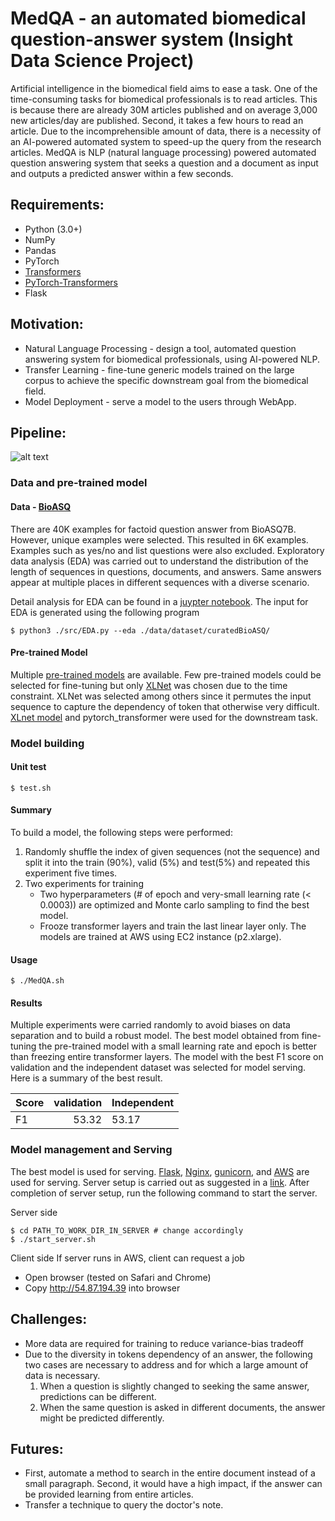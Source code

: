 # MedQA - an automated biomedical question-answer system (Insight Data Science Project)
Artificial intelligence in the biomedical field aims to ease a task. 
One of the time-consuming tasks for biomedical professionals is to read articles. 
This is because there are already 30M articles published and on average 3,000 new 
articles/day are published. Second, it takes a few hours to read an article. 
Due to the incomprehensible amount of data, there is a necessity of an AI-powered 
automated system to speed-up the query from the research articles. MedQA is 
NLP (natural language processing) powered automated question answering system 
that seeks a question and a document as input and outputs a predicted answer within a few seconds. 

## Requirements:
* Python (3.0+)
* NumPy
* Pandas
* PyTorch
* [Transformers](https://github.com/huggingface/transformers)
* [PyTorch-Transformers](https://github.com/rusiaaman/pytorch-transformers) 
* Flask


## Motivation:
* Natural Language Processing - design a tool, automated question answering system 
for biomedical professionals, using AI-powered NLP.
* Transfer Learning - fine-tune generic models trained on the large corpus to achieve 
the specific downstream goal from the biomedical field.
* Model Deployment - serve a model to the users through WebApp.

## Pipeline:
![alt text](https://github.com/exchhattu/MedQA/blob/master/images/pipeline.png)

### Data and pre-trained model
#### Data - [BioASQ](https://github.com/dmis-lab/bioasq-biobert)

There are 40K examples for factoid question answer from BioASQ7B. 
However, unique examples were selected. This resulted in 6K examples. 
Examples such as yes/no and list questions were also excluded. Exploratory data analysis (EDA) 
was carried out to understand the distribution of the length of sequences in questions, 
documents, and answers. Same answers appear at multiple places in different sequences 
with a diverse scenario. 

Detail analysis for EDA can be found in a 
[juypter notebook](https://github.com/exchhattu/MedQA/blob/master/notebook/EDA.ipynb). 
The input for EDA is generated using the following program 
```
$ python3 ./src/EDA.py --eda ./data/dataset/curatedBioASQ/
```

#### Pre-trained Model
Multiple [pre-trained models](https://rajpurkar.github.io/SQuAD-explorer/) are available. 
Few pre-trained models could be selected for fine-tuning but only 
[XLNet](https://github.com/zihangdai/xlnet) was chosen due to the time constraint. 
XLNet was selected among others since it permutes the input sequence to capture the 
dependency of token that otherwise very difficult. [XLnet model](https://arxiv.org/abs/1906.08237) 
and pytorch_transformer were used for the downstream task. 

### Model building 
#### Unit test
```
$ test.sh 
```

#### Summary 

To build a model, the following steps were performed:
1. Randomly shuffle the index of given sequences (not the sequence) and 
   split it into the train (90%), valid (5%) and test(5%) and repeated 
   this experiment five times.
2. Two experiments for training
    * Two hyperparameters (# of epoch and very-small learning rate (< 0.0003)) are optimized 
      and Monte carlo sampling to find the best model.
    * Frooze transformer layers and train the last linear layer only.
The models are trained at AWS using EC2 instance (p2.xlarge).    

#### Usage 
```
$ ./MedQA.sh 
```

#### Results

Multiple experiments were carried randomly to avoid biases on data separation and to build a robust model. 
The best model obtained from fine-tuning the pre-trained model with a small learning rate and epoch is 
better than freezing entire transformer layers. The model with the best F1 score on validation and the 
independent dataset was selected for model serving. Here is a summary of the best result. 

| Score | validation | Independent | 
| ------|-----------:|-------------| 
| F1    | 53.32      |53.17        |

### Model management and Serving 
The best model is used for serving. [Flask](https://www.palletsprojects.com/p/flask/), 
[Nginx](https://www.nginx.com), [gunicorn](https://gunicorn.org), and [AWS](https://aws.amazon.com) 
are used for serving. Server setup is carried out as suggested in a 
[link](https://www.e-tinkers.com/2018/08/how-to-properly-host-flask-application-with-nginx-and-guincorn/).
After completion of server setup, run the following command to start the server.  

Server side 
```
$ cd PATH_TO_WORK_DIR_IN_SERVER # change accordingly 
$ ./start_server.sh 
```

Client side
If server runs in AWS, client can request a job 
* Open browser (tested on Safari and Chrome)
* Copy http://54.87.194.39 into browser 

## Challenges:
* More data are required for training to reduce variance-bias tradeoff
* Due to the diversity in tokens dependency of an answer, the following 
  two cases are necessary to address and for which a large amount of data 
  is necessary.
  1. When a question is slightly changed to seeking the same answer, predictions can be different. 
  2. When the same question is asked in different documents, the answer might be predicted differently. 

## Futures:
* First, automate a method to search in the entire document instead of a 
  small paragraph. Second, it would have a high impact, if the answer can 
  be provided learning from entire articles.  
* Transfer a technique to query the doctor's note. 
